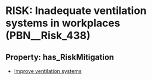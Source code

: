 # RISK: __Inadequate ventilation systems in workplaces__ (PBN__Risk_438)

## Property: has_RiskMitigation

* [Improve ventilation systems](PBN__RiskMitigation_606)

